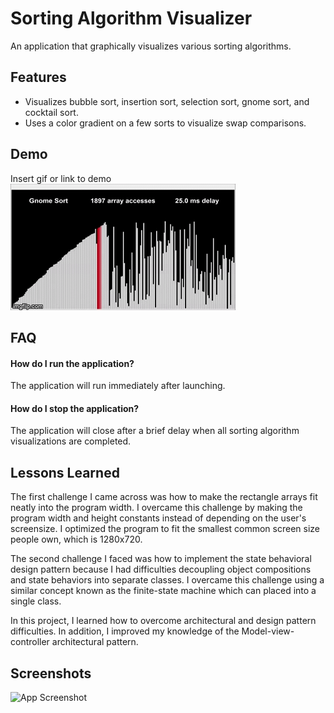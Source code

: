 
# Sorting Algorithm Visualizer

An application that graphically visualizes various sorting algorithms.



## Features

- Visualizes bubble sort, insertion sort, selection sort, gnome sort, and cocktail sort.
- Uses a color gradient on a few sorts to visualize swap comparisons.



## Demo

Insert gif or link to demo
![Alt Text](Sorting-Algorithm-Visualizer/images/GnomeSortGIF.gif)


## FAQ

#### How do I run the application?

The application will run immediately after launching.

#### How do I stop the application?

The application will close after a brief delay when all sorting algorithm visualizations
are completed.


## Lessons Learned

The first challenge I came across was how to make the rectangle arrays fit neatly into the
program width. I overcame this challenge by making the program width and height constants 
instead of depending on the user's screensize. I optimized the program to fit the smallest 
common screen size people own, which is 1280x720.

The second challenge I faced was how to implement the state behavioral design pattern 
because I had difficulties decoupling object compositions and state behaviors into separate 
classes. I overcame this challenge using a similar concept known as the finite-state machine 
which can placed into a single class.

In this project, I learned how to overcome architectural and design pattern difficulties. 
In addition, I improved my knowledge of the Model-view-controller architectural pattern.
## Screenshots

![App Screenshot](https://via.placeholder.com/468x300?text=App+Screenshot+Here)

